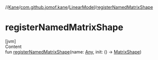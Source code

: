 //[Kane](../../index.md)/[com.github.jomof.kane](../index.md)/[LinearModel](index.md)/[registerNamedMatrixShape](register-named-matrix-shape.md)



# registerNamedMatrixShape  
[jvm]  
Content  
fun [registerNamedMatrixShape](register-named-matrix-shape.md)(name: [Any](https://kotlinlang.org/api/latest/jvm/stdlib/kotlin/-any/index.html), init: () -> [MatrixShape](../-matrix-shape/index.md))  



